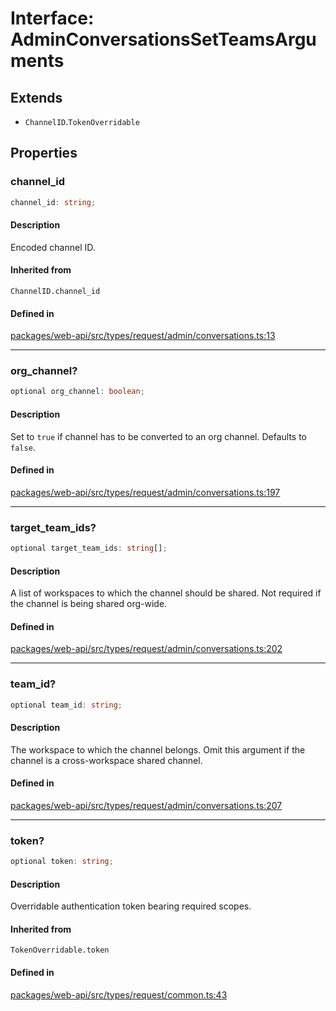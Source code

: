 # Interface: AdminConversationsSetTeamsArguments

## Extends

- `ChannelID`.`TokenOverridable`

## Properties

### channel\_id

```ts
channel_id: string;
```

#### Description

Encoded channel ID.

#### Inherited from

`ChannelID.channel_id`

#### Defined in

[packages/web-api/src/types/request/admin/conversations.ts:13](https://github.com/slackapi/node-slack-sdk/blob/c15385ef93ccdde9702f52f7d1f445999203d794/packages/web-api/src/types/request/admin/conversations.ts#L13)

***

### org\_channel?

```ts
optional org_channel: boolean;
```

#### Description

Set to `true` if channel has to be converted to an org channel. Defaults to `false`.

#### Defined in

[packages/web-api/src/types/request/admin/conversations.ts:197](https://github.com/slackapi/node-slack-sdk/blob/c15385ef93ccdde9702f52f7d1f445999203d794/packages/web-api/src/types/request/admin/conversations.ts#L197)

***

### target\_team\_ids?

```ts
optional target_team_ids: string[];
```

#### Description

A list of workspaces to which the channel should be shared.
Not required if the channel is being shared org-wide.

#### Defined in

[packages/web-api/src/types/request/admin/conversations.ts:202](https://github.com/slackapi/node-slack-sdk/blob/c15385ef93ccdde9702f52f7d1f445999203d794/packages/web-api/src/types/request/admin/conversations.ts#L202)

***

### team\_id?

```ts
optional team_id: string;
```

#### Description

The workspace to which the channel belongs.
Omit this argument if the channel is a cross-workspace shared channel.

#### Defined in

[packages/web-api/src/types/request/admin/conversations.ts:207](https://github.com/slackapi/node-slack-sdk/blob/c15385ef93ccdde9702f52f7d1f445999203d794/packages/web-api/src/types/request/admin/conversations.ts#L207)

***

### token?

```ts
optional token: string;
```

#### Description

Overridable authentication token bearing required scopes.

#### Inherited from

`TokenOverridable.token`

#### Defined in

[packages/web-api/src/types/request/common.ts:43](https://github.com/slackapi/node-slack-sdk/blob/c15385ef93ccdde9702f52f7d1f445999203d794/packages/web-api/src/types/request/common.ts#L43)
